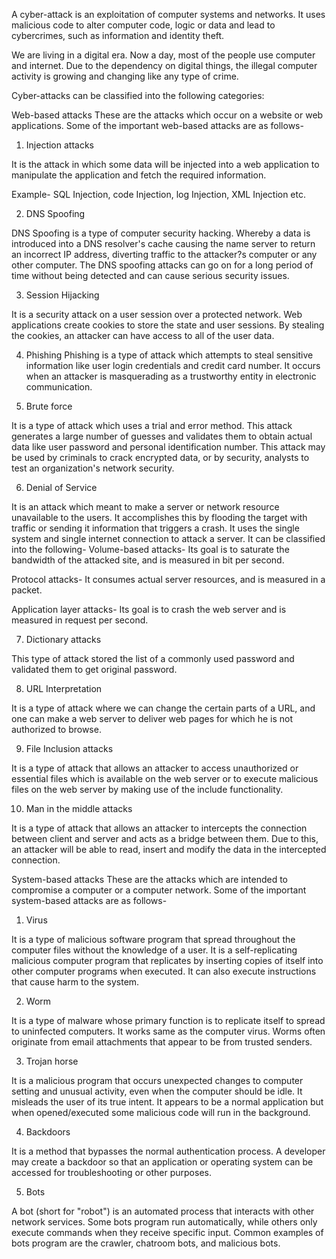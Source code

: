 A cyber-attack is an exploitation of computer systems and networks. It uses malicious code to alter computer code, logic or data and lead to cybercrimes, such as information and identity theft.

We are living in a digital era. Now a day, most of the people use computer and internet. Due to the dependency on digital things, the illegal computer activity is growing and changing like any type of crime.

Cyber-attacks can be classified into the following categories:

Web-based attacks
These are the attacks which occur on a website or web applications. Some of the important web-based attacks are as follows-

1. Injection attacks

It is the attack in which some data will be injected into a web application to manipulate the application and fetch the required information.

Example- SQL Injection, code Injection, log Injection, XML Injection etc.

2. DNS Spoofing

DNS Spoofing is a type of computer security hacking. Whereby a data is introduced into a DNS resolver's cache causing the name server to return an incorrect IP address, diverting traffic to the attacker?s computer or any other computer. The DNS spoofing attacks can go on for a long period of time without being detected and can cause serious security issues.

3. Session Hijacking

It is a security attack on a user session over a protected network. Web applications create cookies to store the state and user sessions. By stealing the cookies, an attacker can have access to all of the user data.

4. Phishing
Phishing is a type of attack which attempts to steal sensitive information like user login credentials and credit card number. It occurs when an attacker is masquerading as a trustworthy entity in electronic communication.

5. Brute force

It is a type of attack which uses a trial and error method. This attack generates a large number of guesses and validates them to obtain actual data like user password and personal identification number. This attack may be used by criminals to crack encrypted data, or by security, analysts to test an organization's network security.

6. Denial of Service

It is an attack which meant to make a server or network resource unavailable to the users. It accomplishes this by flooding the target with traffic or sending it information that triggers a crash. It uses the single system and single internet connection to attack a server. It can be classified into the following-
  Volume-based attacks- Its goal is to saturate the bandwidth of the attacked site, and is measured in bit per second.

  Protocol attacks- It consumes actual server resources, and is measured in a packet. 

  Application layer attacks- Its goal is to crash the web server and is measured in request per second.
 
7. Dictionary attacks

This type of attack stored the list of a commonly used password and validated them to get original password.

8. URL Interpretation

It is a type of attack where we can change the certain parts of a URL, and one can make a web server to deliver web pages for which he is not authorized to browse.

9. File Inclusion attacks

It is a type of attack that allows an attacker to access unauthorized or essential files which is available on the web server or to execute malicious files on the web server by making use of the include functionality.

10. Man in the middle attacks

It is a type of attack that allows an attacker to intercepts the connection between client and server and acts as a bridge between them. Due to this, an attacker will be able to read, insert and modify the data in the intercepted connection.

System-based attacks
These are the attacks which are intended to compromise a computer or a computer network. Some of the important system-based attacks are as follows-
1. Virus

It is a type of malicious software program that spread throughout the computer files without the knowledge of a user. It is a self-replicating malicious computer program that replicates by inserting copies of itself into other computer programs when executed. It can also execute instructions that cause harm to the system.

2. Worm

It is a type of malware whose primary function is to replicate itself to spread to uninfected computers. It works same as the computer virus. Worms often originate from email attachments that appear to be from trusted senders.

3. Trojan horse

It is a malicious program that occurs unexpected changes to computer setting and unusual activity, even when the computer should be idle. It misleads the user of its true intent. It appears to be a normal application but when opened/executed some malicious code will run in the background.

4. Backdoors

It is a method that bypasses the normal authentication process. A developer may create a backdoor so that an application or operating system can be accessed for troubleshooting or other purposes.

5. Bots

A bot (short for "robot") is an automated process that interacts with other network services. Some bots program run automatically, while others only execute commands when they receive specific input. Common examples of bots program are the crawler, chatroom bots, and malicious bots.

